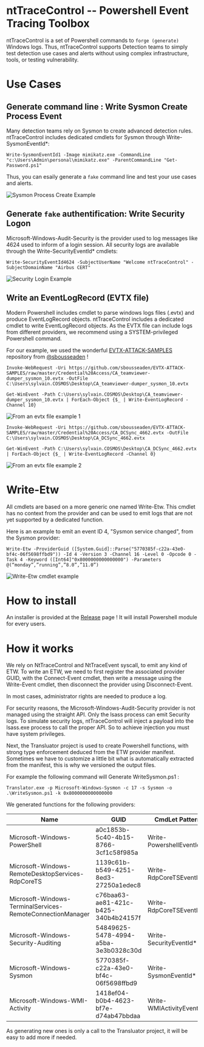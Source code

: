 # ntTraceControl -- Powershell Event Tracing Toolbox

ntTraceControl is a set of Powershell commands to `forge (generate)` Windows logs. Thus, ntTraceControl supports Detection teams to simply test detection use cases and alerts without using complex infrastructure, tools, or testing vulnerability.

# Use Cases

## Generate command line : Write Sysmon Create Process Event

Many detection teams rely on Sysmon to create advanced detection rules. ntTraceControl includes dedicated cmdlets for Sysmon through Write-SysmonEventId*:

```
Write-SysmonEventId1 -Image mimikatz.exe -CommandLine "c:\Users\Admin\personal\mimikatz.exe" -ParentCommandLine "Get-Password.ps1"
```

Thus, you can esaily generate a `fake` command line and test your use cases and alerts.

![Sysmon Process Create Example](assets/example1.png)


## Generate `fake` authentification: Write Security Logon

Microsoft-Windows-Audit-Security is the provider used to log messages like 4624 used to inform of a login session. All security logs are available through the Write-SecurityEventId* cmdlets:

```
Write-SecurityEventId4624 -SubjectUserName "Welcome ntTraceControl" -SubjectDomainName "Airbus CERT" 
```

![Security Login Example](assets/example2.png)

## Write an EventLogRecord (EVTX file)

Modern Powershell includes cmdlet to parse windows logs files (.evtx) and produce EventLogRecord objects. ntTraceControl includes a dedicated cmdlet to write EventLogRecord objects. As the EVTX file can include logs from different providers, we recommend using a SYSTEM-privileged Powershell command.

For our example, we used the wonderful [EVTX-ATTACK-SAMPLES](https://github.com/sbousseaden/EVTX-ATTACK-SAMPLES) repository from [@sbousseaden](https://github.com/sbousseaden) !

```
Invoke-WebRequest -Uri https://github.com/sbousseaden/EVTX-ATTACK-SAMPLES/raw/master/Credential%20Access/CA_teamviewer-dumper_sysmon_10.evtx -OutFile C:\Users\sylvain.COSMOS\Desktop\CA_teamviewer-dumper_sysmon_10.evtx

Get-WinEvent -Path C:\Users\sylvain.COSMOS\Desktop\CA_teamviewer-dumper_sysmon_10.evtx | ForEach-Object {$_ | Write-EventLogRecord -Channel 10}
```

![From an evtx file example 1](assets/example3.png)

```
Invoke-WebRequest -Uri https://github.com/sbousseaden/EVTX-ATTACK-SAMPLES/raw/master/Credential%20Access/CA_DCSync_4662.evtx -OutFile C:\Users\sylvain.COSMOS\Desktop\CA_DCSync_4662.evtx

Get-WinEvent -Path C:\Users\sylvain.COSMOS\Desktop\CA_DCSync_4662.evtx | ForEach-Object {$_ | Write-EventLogRecord -Channel 0}
```

![From an evtx file example 2](assets/example4.png)

# Write-Etw

All cmdlets are based on a more generic one named Write-Etw. This cmdlet has no context from the provider and can be used to emit logs that are not yet supported by a dedicated function.

Here is an example to emit an event ID 4, "Sysmon service changed", from the Sysmon provider:

```
Write-Etw -ProviderGuid ([System.Guid]::Parse("5770385f-c22a-43e0-bf4c-06f5698ffbd9")) -Id 4 -Version 3 -Channel 16 -Level 0 -Opcode 0 -Task 4 -Keyword ([Int64]"0x8000000000000000") -Parameters @(“monday”,”running”,”8.0”,”11.0”)
```

![Write-Etw cmdlet example](assets/example5.png)

# How to install

An installer is provided at the [Release](https://github.com/airbus-cert/ntTraceControl/releases/) page ! It will install Powershell module for every users.

# How it works

We rely on NtTraceControl and NtTraceEvent syscall, to emit any kind of ETW.
To write an ETW, we need to first register the associated provider GUID, with the Connect-Event cmdlet, then write a message using the Write-Event cmdlet, then disconnect the provider using Disconnect-Event.

In most cases, administrator rights are needed to produce a log.

For security reasons, the Microsoft-Windows-Audit-Security provider is not managed using the straight API. Only the lsass process can emit Security logs. To simulate security logs, ntTraceControl will inject a payload into the lsass.exe process to call the proper API. So to achieve injection you must have system privileges.

Next, the Transluator project is used to create Powershell functions, with strong type enforcement deduced from the ETW provider manifest. Sometimes we have to customize a little bit what is automatically extracted from the manifest, this is why we versioned the output files.

For example the following command will Generate WriteSysmon.ps1 :

```
Translator.exe -p Microsoft-Windows-Sysmon -c 17 -s Sysmon -o .\WriteSysmon.ps1 -k 0x8000000000000000
```

We generated functions for the following providers:

|Name|GUID|CmdLet Pattern|
|----|----|--------------|
|Microsoft-Windows-PowerShell|a0c1853b-5c40-4b15-8766-3cf1c58f985a|Write-PowershellEventId*|
|Microsoft-Windows-RemoteDesktopServices-RdpCoreTS|1139c61b-b549-4251-8ed3-27250a1edec8|Write-RdpCoreTSEventId*|
|Microsoft-Windows-TerminalServices-RemoteConnectionManager|c76baa63-ae81-421c-b425-340b4b24157f|Write-RdpCoreTSEventId*|
|Microsoft-Windows-Security-Auditing|54849625-5478-4994-a5ba-3e3b0328c30d|Write-SecurityEventId*|
|Microsoft-Windows-Sysmon|5770385f-c22a-43e0-bf4c-06f5698ffbd9|Write-SysmonEventId*|
|Microsoft-Windows-WMI-Activity|1418ef04-b0b4-4623-bf7e-d74ab47bbdaa|Write-WMIActivityEventId*|


As generating new ones is only a call to the Transluator project, it will be easy to add more if needed.

